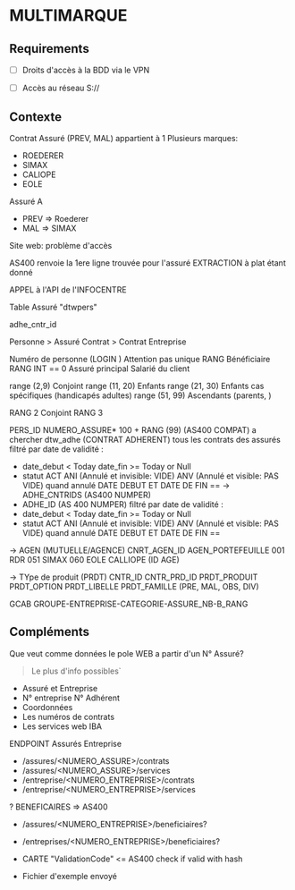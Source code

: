 # MULTIMARQUE

## Requirements 
- [ ] Droits d'accès à la BDD via le VPN
- [ ] Accès au réseau S://


## Contexte
Contrat Assuré (PREV, MAL)
appartient à 1 Plusieurs marques:
* ROEDERER
* SIMAX
* CALIOPE
* EOLE


Assuré A 
- PREV => Roederer 
- MAL => SIMAX


Site web: problème d'accès

AS400 renvoie la 1ere ligne trouvée pour l'assuré 
EXTRACTION à plat étant donné

APPEL à l'API de l'INFOCENTRE


Table Assuré "dtwpers"

adhe_cntr_id


Personne > Assuré Contrat > Contrat Entreprise


Numéro de personne (LOGIN ) Attention pas unique RANG Bénéficiaire RANG INT == 0 Assuré principal Salarié du client

range (2,9) Conjoint
range (11, 20) Enfants
range (21, 30) Enfants cas spécifiques (handicapés adultes)
range (51, 99) Ascendants (parents, )

RANG 2 Conjoint
RANG 3 

PERS_ID NUMERO_ASSURE* 100 + RANG (99) (AS400 COMPAT)
a chercher dtw_adhe (CONTRAT ADHERENT) tous les contrats des assurés 
filtré par date de validité :
- date_debut < Today date_fin >= Today or Null
- statut ACT ANI (Annulé et invisible: VIDE) ANV (Annulé et visible: PAS VIDE) quand annulé DATE DEBUT ET DATE DE FIN ==
-> ADHE_CNTRIDS (AS400 NUMPER)
- ADHE_ID (AS 400 NUMPER)
  filtré par date de validité :
- date_debut < Today date_fin >= Today or Null
- statut ACT ANI (Annulé et invisible: VIDE) ANV (Annulé et visible: PAS VIDE) quand annulé DATE DEBUT ET DATE DE FIN ==

-> AGEN (MUTUELLE/AGENCE)
CNRT_AGEN_ID
AGEN_PORTEFEUILLE 001 RDR 051 SIMAX 060 EOLE 
CALLIOPE (ID AGE)


-> TYpe de produit (PRDT)
CNTR_ID
CNTR_PRD_ID
PRDT_PRODUIT
PRDT_OPTION
PRDT_LIBELLE
PRDT_FAMILLE (PRE, MAL, OBS, DIV)



GCAB GROUPE-ENTREPRISE-CATEGORIE-ASSURE_NB-B_RANG



## Compléments

Que veut comme données le pole WEB a partir d'un N° Assuré? 
> Le plus d'info possibles`

- Assuré et Entreprise
- N° entreprise N° Adhérent
- Coordonnées
- Les numéros de contrats
- Les services web IBA

ENDPOINT Assurés Entreprise

- /assures/<NUMERO_ASSURE>/contrats
- /assures/<NUMERO_ASSURE>/services
- /entreprise/<NUMERO_ENTREPRISE>/contrats
- /entreprise/<NUMERO_ENTREPRISE>/services

? BENEFICAIRES => AS400
- /assures/<NUMERO_ENTREPRISE>/beneficiaires?
- /entreprises/<NUMERO_ENTREPRISE>/beneficiaires?

- CARTE "ValidationCode" <= AS400 check if valid with hash


- Fichier d'exemple envoyé  